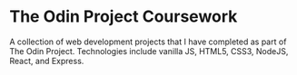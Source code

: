 # The Odin Project Coursework
A collection of web development projects that I have completed as part of The Odin Project. Technologies include vanilla JS, HTML5, CSS3, NodeJS, React, and Express.
